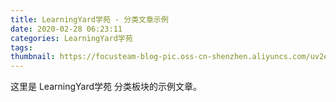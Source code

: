 ```yaml
---
title: LearningYard学苑 - 分类文章示例
date: 2020-02-28 06:23:11
categories: LearningYard学苑
tags:
thumbnail: https://focusteam-blog-pic.oss-cn-shenzhen.aliyuncs.com/uv2ew.png!thumbnail
---
```


这里是 LearningYard学苑 分类板块的示例文章。
